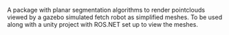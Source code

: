 A package with planar segmentation algorithms to render pointclouds viewed by a gazebo simulated fetch robot as simplified meshes.
To be used along with a unity project with ROS.NET set up to view the meshes.
